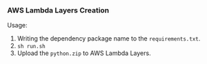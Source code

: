 ### AWS Lambda Layers Creation

Usage:

1. Writing the dependency package name to the `requirements.txt`.
2. `sh run.sh`
3. Upload the `python.zip` to AWS Lambda Layers.
